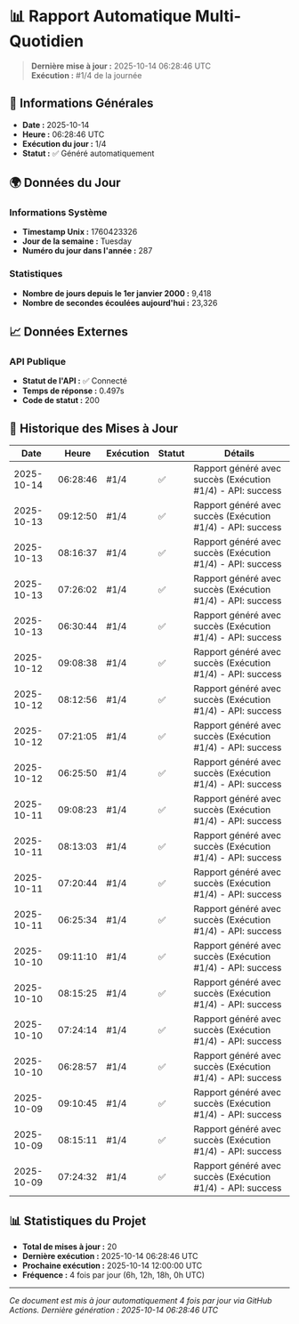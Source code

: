 # 📊 Rapport Automatique Multi-Quotidien

> **Dernière mise à jour :** 2025-10-14 06:28:46 UTC  
> **Exécution :** #1/4 de la journée

## 📅 Informations Générales

- **Date :** 2025-10-14
- **Heure :** 06:28:46 UTC
- **Exécution du jour :** 1/4
- **Statut :** ✅ Généré automatiquement

## 🌍 Données du Jour

### Informations Système
- **Timestamp Unix :** 1760423326
- **Jour de la semaine :** Tuesday
- **Numéro du jour dans l'année :** 287

### Statistiques
- **Nombre de jours depuis le 1er janvier 2000 :** 9,418
- **Nombre de secondes écoulées aujourd'hui :** 23,326

## 📈 Données Externes

### API Publique
- **Statut de l'API :** ✅ Connecté
- **Temps de réponse :** 0.497s
- **Code de statut :** 200

## 🔄 Historique des Mises à Jour

| Date | Heure | Exécution | Statut | Détails |
|------|-------|-----------|--------|---------|
| 2025-10-14 | 06:28:46 | #1/4 | ✅ | Rapport généré avec succès (Exécution #1/4) - API: success |
| 2025-10-13 | 09:12:50 | #1/4 | ✅ | Rapport généré avec succès (Exécution #1/4) - API: success |
| 2025-10-13 | 08:16:37 | #1/4 | ✅ | Rapport généré avec succès (Exécution #1/4) - API: success |
| 2025-10-13 | 07:26:02 | #1/4 | ✅ | Rapport généré avec succès (Exécution #1/4) - API: success |
| 2025-10-13 | 06:30:44 | #1/4 | ✅ | Rapport généré avec succès (Exécution #1/4) - API: success |
| 2025-10-12 | 09:08:38 | #1/4 | ✅ | Rapport généré avec succès (Exécution #1/4) - API: success |
| 2025-10-12 | 08:12:56 | #1/4 | ✅ | Rapport généré avec succès (Exécution #1/4) - API: success |
| 2025-10-12 | 07:21:05 | #1/4 | ✅ | Rapport généré avec succès (Exécution #1/4) - API: success |
| 2025-10-12 | 06:25:50 | #1/4 | ✅ | Rapport généré avec succès (Exécution #1/4) - API: success |
| 2025-10-11 | 09:08:23 | #1/4 | ✅ | Rapport généré avec succès (Exécution #1/4) - API: success |
| 2025-10-11 | 08:13:03 | #1/4 | ✅ | Rapport généré avec succès (Exécution #1/4) - API: success |
| 2025-10-11 | 07:20:44 | #1/4 | ✅ | Rapport généré avec succès (Exécution #1/4) - API: success |
| 2025-10-11 | 06:25:34 | #1/4 | ✅ | Rapport généré avec succès (Exécution #1/4) - API: success |
| 2025-10-10 | 09:11:10 | #1/4 | ✅ | Rapport généré avec succès (Exécution #1/4) - API: success |
| 2025-10-10 | 08:15:25 | #1/4 | ✅ | Rapport généré avec succès (Exécution #1/4) - API: success |
| 2025-10-10 | 07:24:14 | #1/4 | ✅ | Rapport généré avec succès (Exécution #1/4) - API: success |
| 2025-10-10 | 06:28:57 | #1/4 | ✅ | Rapport généré avec succès (Exécution #1/4) - API: success |
| 2025-10-09 | 09:10:45 | #1/4 | ✅ | Rapport généré avec succès (Exécution #1/4) - API: success |
| 2025-10-09 | 08:15:11 | #1/4 | ✅ | Rapport généré avec succès (Exécution #1/4) - API: success |
| 2025-10-09 | 07:24:32 | #1/4 | ✅ | Rapport généré avec succès (Exécution #1/4) - API: success |

## 📊 Statistiques du Projet

- **Total de mises à jour :** 20
- **Dernière exécution :** 2025-10-14 06:28:46 UTC
- **Prochaine exécution :** 2025-10-14 12:00:00 UTC
- **Fréquence :** 4 fois par jour (6h, 12h, 18h, 0h UTC)

---

*Ce document est mis à jour automatiquement 4 fois par jour via GitHub Actions.*
*Dernière génération : 2025-10-14 06:28:46 UTC*
